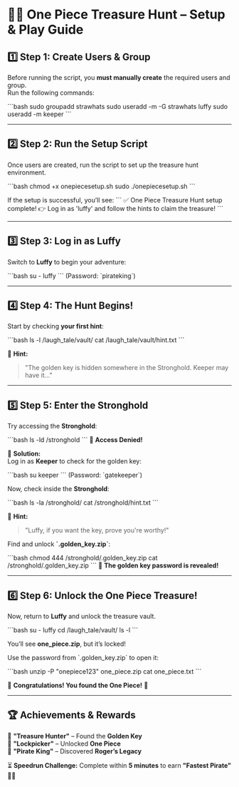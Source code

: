 # 🏴‍☠️ One Piece Treasure Hunt – Setup & Play Guide

## **1️⃣ Step 1: Create Users & Group**
Before running the script, you **must manually create** the required users and group.  
Run the following commands:

\`\`\`bash
sudo groupadd strawhats
sudo useradd -m -G strawhats luffy
sudo useradd -m keeper
\`\`\`

---

## **2️⃣ Step 2: Run the Setup Script**
Once users are created, run the script to set up the treasure hunt environment.

\`\`\`bash
chmod +x onepiecesetup.sh
sudo ./onepiecesetup.sh
\`\`\`

If the setup is successful, you’ll see:
\`\`\`
✅ One Piece Treasure Hunt setup complete!
👉 Log in as 'luffy' and follow the hints to claim the treasure!
\`\`\`

---

## **3️⃣ Step 3: Log in as Luffy**
Switch to **Luffy** to begin your adventure:

\`\`\`bash
su - luffy
\`\`\`
(Password: \`pirateking\`)

---

## **4️⃣ Step 4: The Hunt Begins!**
Start by checking **your first hint**:

\`\`\`bash
ls -l /laugh_tale/vault/
cat /laugh_tale/vault/hint.txt
\`\`\`

📜 **Hint:**  
> "The golden key is hidden somewhere in the Stronghold. Keeper may have it..."

---

## **5️⃣ Step 5: Enter the Stronghold**
Try accessing the **Stronghold**:

\`\`\`bash
ls -ld /stronghold
\`\`\`
🚫 **Access Denied!**

🔑 **Solution:**  
Log in as **Keeper** to check for the golden key:

\`\`\`bash
su keeper
\`\`\`
(Password: \`gatekeeper\`)

Now, check inside the **Stronghold**:

\`\`\`bash
ls -la /stronghold/
cat /stronghold/hint.txt
\`\`\`

📜 **Hint:**  
> "Luffy, if you want the key, prove you're worthy!"

Find and unlock **\`.golden_key.zip\`**:

\`\`\`bash
chmod 444 /stronghold/.golden_key.zip
cat /stronghold/.golden_key.zip
\`\`\`
🔑 **The golden key password is revealed!**

---

## **6️⃣ Step 6: Unlock the One Piece Treasure!**
Now, return to **Luffy** and unlock the treasure vault.

\`\`\`bash
su - luffy
cd /laugh_tale/vault/
ls -l
\`\`\`

You’ll see **one_piece.zip**, but it’s locked!

Use the password from \`.golden_key.zip\` to open it:

\`\`\`bash
unzip -P "onepiece123" one_piece.zip
cat one_piece.txt
\`\`\`

🎉 **Congratulations! You found the One Piece!** 🎉

---

## **🏆 Achievements & Rewards**
🏅 **"Treasure Hunter"** – Found the **Golden Key**  
🏅 **"Lockpicker"** – Unlocked **One Piece**  
🏅 **"Pirate King"** – Discovered **Roger’s Legacy**  

⏳ **Speedrun Challenge:** Complete within **5 minutes** to earn **"Fastest Pirate"** 🏴‍☠️  
